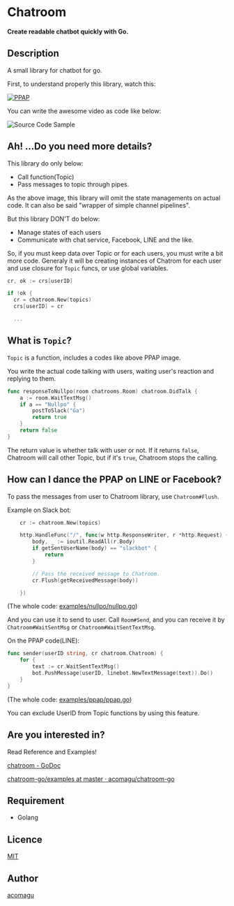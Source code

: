 Chatroom
========

__Create readable chatbot quickly with Go.__

## Description
A small library for chatbot for go.

First, to understand properly this library, watch this:

[![PPAP](http://img.youtube.com/vi/0E00Zuayv9Q/0.jpg)](http://www.youtube.com/watch?v=0E00Zuayv9Q)

You can write the awesome video as code like below:

![Source Code Sample](https://github.com/acomagu/chatroom-go/raw/master/img/Desktop.png)

## Ah! ...Do you need more details?

This library do only below:
- Call function(Topic)
- Pass messages to topic through pipes.

As the above image, this library will omit the state managements on actual code. It can also be said "wrapper of simple channel pipelines".

But this library DON'T do below:
- Manage states of each users
- Communicate with chat service, Facebook, LINE and the like.

So, if you must keep data over Topic or for each users, you must write a bit more code. Generaly it will be creating instances of Chatrom for each user and use closure for `Topic` funcs, or use global variables.

```Go
cr, ok := crs[userID]

if !ok {
  cr = chatroom.New(topics)
  crs[userID] = cr

  ...

```

## What is `Topic`?

`Topic` is a function, includes a codes like above PPAP image.

You write the actual code talking with users, waiting user's reaction and replying to them.

```Go
func responseToNullpo(room chatrooms.Room) chatroom.DidTalk {
	a := room.WaitTextMsg()
	if a == "Nullpo" {
		postToSlack("Ga")
		return true
	}
	return false
}
```

The return value is whether talk with user or not. If it returns `false`, Chatroom will call other Topic, but if it's `true`, Chatroom stops the calling.

## How can I dance the PPAP on LINE or Facebook?

To pass the messages from user to Chatroom library, use `Chatroom#Flush`.

Example on Slack bot:

```Go
	cr := chatroom.New(topics)

	http.HandleFunc("/", func(w http.ResponseWriter, r *http.Request) {
		body, _ := ioutil.ReadAll(r.Body)
		if getSentUserName(body) == "slackbot" {
			return
		}

		// Pass the received message to Chatroom.
		cr.Flush(getReceivedMessage(body))

	})
```

(The whole code: [examples/nullpo/nullpo.go](https://github.com/acomagu/chatroom-go/blob/master/examples/nullpo/nullpo.go))


And you can use it to send to user. Call `Room#Send`, and you can receive it by `Chatroom#WaitSentMsg` or `Chatroom#WaitSentTextMsg`.

On the PPAP code(LINE):

```Go
func sender(userID string, cr chatroom.Chatroom) {
	for {
		text := cr.WaitSentTextMsg()
		bot.PushMessage(userID, linebot.NewTextMessage(text)).Do()
	}
}
```

(The whole code: [examples/ppap/ppap.go](https://github.com/acomagu/chatroom-go/blob/master/examples/ppap/ppap.go))

You can exclude UserID from Topic functions by using this feature.

## Are you interested in?

Read Reference and Examples!

[chatroom - GoDoc](https://godoc.org/github.com/acomagu/chatroom-go/chatroom)

[chatroom-go/examples at master · acomagu/chatroom-go](https://github.com/acomagu/chatroom-go/tree/master/examples)

## Requirement
- Golang

## Licence

[MIT](https://github.com/tcnksm/tool/blob/master/LICENCE)

## Author

[acomagu](https://github.com/acomagu)
